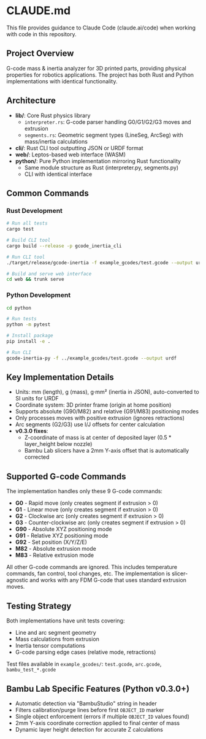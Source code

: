 # CLAUDE.md

This file provides guidance to Claude Code (claude.ai/code) when working with code in this repository.

## Project Overview

G-code mass & inertia analyzer for 3D printed parts, providing physical properties for robotics applications. The project has both Rust and Python implementations with identical functionality.

## Architecture

- **lib/**: Core Rust physics library
  - `interpreter.rs`: G-code parser handling G0/G1/G2/G3 moves and extrusion
  - `segments.rs`: Geometric segment types (LineSeg, ArcSeg) with mass/inertia calculations
- **cli/**: Rust CLI tool outputting JSON or URDF format
- **web/**: Leptos-based web interface (WASM)
- **python/**: Pure Python implementation mirroring Rust functionality
  - Same module structure as Rust (interpreter.py, segments.py)
  - CLI with identical interface

## Common Commands

### Rust Development
```bash
# Run all tests
cargo test

# Build CLI tool
cargo build --release -p gcode_inertia_cli

# Run CLI tool
./target/release/gcode-inertia -f example_gcodes/test.gcode --output urdf

# Build and serve web interface
cd web && trunk serve
```

### Python Development
```bash
cd python

# Run tests
python -m pytest

# Install package
pip install -e .

# Run CLI
gcode-inertia-py -f ../example_gcodes/test.gcode --output urdf
```

## Key Implementation Details

- Units: mm (length), g (mass), g·mm² (inertia in JSON), auto-converted to SI units for URDF
- Coordinate system: 3D printer frame (origin at home position)
- Supports absolute (G90/M82) and relative (G91/M83) positioning modes
- Only processes moves with positive extrusion (ignores retractions)
- Arc segments (G2/G3) use I/J offsets for center calculation
- **v0.3.0 fixes**:
  - Z-coordinate of mass is at center of deposited layer (0.5 * layer_height below nozzle)
  - Bambu Lab slicers have a 2mm Y-axis offset that is automatically corrected

## Supported G-code Commands

The implementation handles only these 9 G-code commands:
- **G0** - Rapid move (only creates segment if extrusion > 0)
- **G1** - Linear move (only creates segment if extrusion > 0)
- **G2** - Clockwise arc (only creates segment if extrusion > 0)
- **G3** - Counter-clockwise arc (only creates segment if extrusion > 0)
- **G90** - Absolute XYZ positioning mode
- **G91** - Relative XYZ positioning mode
- **G92** - Set position (X/Y/Z/E)
- **M82** - Absolute extrusion mode
- **M83** - Relative extrusion mode

All other G-code commands are ignored. This includes temperature commands, fan control, tool changes, etc. The implementation is slicer-agnostic and works with any FDM G-code that uses standard extrusion moves.

## Testing Strategy

Both implementations have unit tests covering:
- Line and arc segment geometry
- Mass calculations from extrusion
- Inertia tensor computations
- G-code parsing edge cases (relative mode, retractions)

Test files available in `example_gcodes/`: `test.gcode`, `arc.gcode`, `bambu_test_*.gcode`

## Bambu Lab Specific Features (Python v0.3.0+)

- Automatic detection via "BambuStudio" string in header
- Filters calibration/purge lines before first `OBJECT_ID` marker
- Single object enforcement (errors if multiple `OBJECT_ID` values found)
- 2mm Y-axis coordinate correction applied to final center of mass
- Dynamic layer height detection for accurate Z calculations